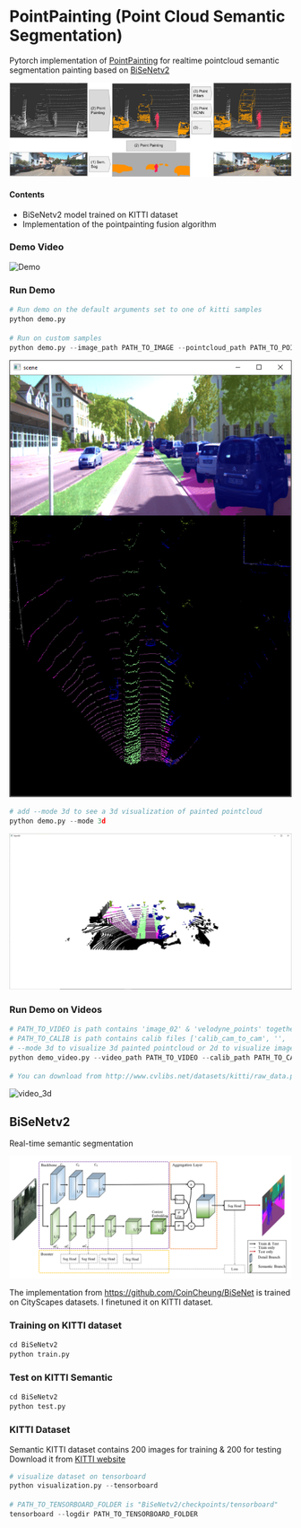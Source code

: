 # PointPainting (Point Cloud Semantic Segmentation)

Pytorch implementation of [PointPainting](https://arxiv.org/pdf/1911.10150.pdf) for realtime pointcloud semantic segmentation painting based on [BiSeNetv2](https://arxiv.org/pdf/1808.00897.pdf) 

![pointpainting](images/pp.png)


#### Contents

- BiSeNetv2 model trained on KITTI dataset 
- Implementation of the pointpainting fusion algorithm

### Demo Video
![Demo](images/demo_2d.gif)

### Run Demo
```python
# Run demo on the default arguments set to one of kitti samples
python demo.py

# Run on custom samples
python demo.py --image_path PATH_TO_IMAGE --pointcloud_path PATH_TO_POINTCLOUD --calib_path PATH_TO_CALIB --weights_path PATH_TO_MODEL_WEIGHTS
```
![2d_demo](images/image_2d.png)

```python
# add --mode 3d to see a 3d visualization of painted pointcloud
python demo.py --mode 3d
```
![3d_demo](images/image_3d.png)


### Run Demo on Videos
```python
# PATH_TO_VIDEO is path contains 'image_02' & 'velodyne_points' together
# PATH_TO_CALIB is path contains calib files ['calib_cam_to_cam', '', '']
# --mode 3d to visualize 3d painted pointcloud or 2d to visualize image + bev
python demo_video.py --video_path PATH_TO_VIDEO --calib_path PATH_TO_CALIB --mode 3d

# You can download from http://www.cvlibs.net/datasets/kitti/raw_data.php
```
![video_3d](images/demo_3d.gif)


## BiSeNetv2
Real-time semantic segmentation

![model_arch](images/BiSeNetv2.png)

The implementation from https://github.com/CoinCheung/BiSeNet is trained on CityScapes datasets.
I finetuned it on KITTI dataset.

### Training on KITTI dataset
```python
cd BiSeNetv2
python train.py 
```
### Test on KITTI Semantic
```python
cd BiSeNetv2
python test.py
```

### KITTI Dataset
Semantic KITTI dataset contains 200 images for training & 200 for testing <br>
Download it from [KITTI website](http://www.cvlibs.net/datasets/kitti/eval_semseg.php?benchmark=semantics2015)

```python
# visualize dataset on tensorboard
python visualization.py --tensorboard

# PATH_TO_TENSORBOARD_FOLDER is "BiSeNetv2/checkpoints/tensorboard"
tensorboard --logdir PATH_TO_TENSORBOARD_FOLDER
```
